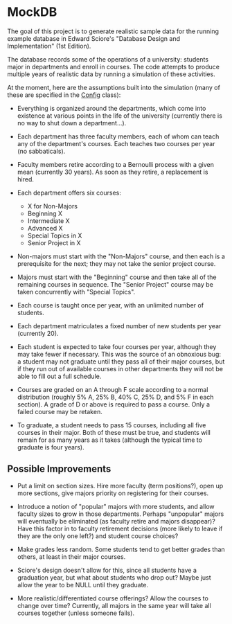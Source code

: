 MockDB
======

The goal of this project is to generate realistic sample data for the running example database in
Edward Sciore's "Database Design and Implementation" (1st Edition).

The database records some of the operations of a university: students major in departments and
enroll in courses. The code attempts to produce multiple years of realistic data by running a
simulation of these activities.

At the moment, here are the assumptions built into the simulation (many of these are specified in the
[Config](src/edu/depauw/csc480/mockdb/sim/Config.java) class):

* Everything is organized around the departments, which come into existence at various points
in the life of the university (currently there is no way to shut down a department...).

* Each department has three faculty members, each of whom can teach any of the department's courses.
Each teaches two courses per year (no sabbaticals).

* Faculty members retire according to a Bernoulli process with a given mean (currently 30 years). As
soon as they retire, a replacement is hired.

* Each department offers six courses:

    - X for Non-Majors
    - Beginning X
    - Intermediate X
    - Advanced X
    - Special Topics in X
    - Senior Project in X

* Non-majors must start with the "Non-Majors" course, and then each is a prerequisite for the next;
they may not take the senior project course.

* Majors must start with the "Beginning" course and then take all of the remaining courses in sequence.
The "Senior Project" course may be taken concurrently with "Special Topics".

* Each course is taught once per year, with an unlimited number of students.

* Each department matriculates a fixed number of new students per year (currently 20).

* Each student is expected to take four courses per year, although they may take fewer if necessary. This
was the source of an obnoxious bug: a student may not graduate until they pass all of their major
courses, but if they run out of available courses in other departments they will not be able to fill out a
full schedule.

* Courses are graded on an A through F scale according to a normal distribution (roughly 5% A, 25% B, 40% C,
25% D, and 5% F in each section). A grade of D or above is required to pass a course. Only a failed course may be
retaken.

* To graduate, a student needs to pass 15 courses, including all five courses in their major. Both of these
must be true, and students will remain for as many years as it takes (although the typical time to graduate
is four years).

## Possible Improvements

* Put a limit on section sizes. Hire more faculty (term positions?), open up more sections, give majors priority on
registering for their courses.

* Introduce a notion of "popular" majors with more students, and allow faculty sizes to grow in those departments.
Perhaps "unpopular" majors will eventually be eliminated (as faculty retire and majors disappear)? Have this
factor in to faculty retirement decisions (more likely to leave if they are the only one left?) and student
course choices?

* Make grades less random. Some students tend to get better grades than others, at least in their major courses.

* Sciore's design doesn't allow for this, since all students have a graduation year, but what about students who
drop out? Maybe just allow the year to be NULL until they graduate.

* More realistic/differentiated course offerings? Allow the courses to change over time? Currently, all majors in
the same year will take all courses together (unless someone fails).
